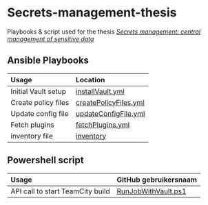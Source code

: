 # Secrets-management-thesis

Playbooks & script used for the thesis [*Secrets management: central management of sensitive data*](link)

## Ansible Playbooks

| Usage               | Location                                   |
| :----------------- | :------------------------------------------------------ |
| Initial Vault setup        | [installVault.yml](https://github.com/Rayenasr/Secrets-management-thesis/blob/main/vault/installVault.yml)                 |
| Create policy files        | [createPolicyFiles.yml](https://github.com/Rayenasr/Secrets-management-thesis/blob/main/vault/createPolicyFiles.yml)           |
| Update config file | [updateConfigFile.yml](https://github.com/Rayenasr/Secrets-management-thesis/blob/main/vault/updateConfigFile.yml)       |
| Fetch plugins        | [fetchPlugins.yml](https://github.com/Rayenasr/Secrets-management-thesis/blob/main/vault/fetchPlugins.yml)               |
| inventory file | [inventory](https://github.com/Rayenasr/Secrets-management-thesis/blob/main/vault/inventory) |

## Powershell script

| Usage               | GitHub gebruikersnaam                                   |
| :----------------- | :------------------------------------------------------ |
| API call to start TeamCity build        | [RunJobWithVault.ps1](https://github.com/Rayenasr/Secrets-management-thesis/blob/main/TeamCity/RunJobWithVault.ps1)                 |
